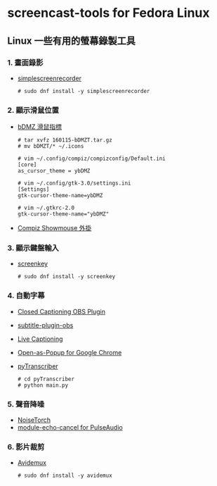 # screencast-tools for Fedora Linux
## Linux 一些有用的螢幕錄製工具

### 1. 畫面錄影
* [simplescreenrecorder](https://www.maartenbaert.be/simplescreenrecorder/)

  ```
  # sudo dnf install -y simplescreenrecorder
  ```
### 2. 顯示滑鼠位置
* [bDMZ 滑鼠指標](https://www.gnome-look.org/p/999801/)

  ```
  # tar xvfz 160115-bDMZT.tar.gz
  # mv bDMZT/* ~/.icons
  
  # vim ~/.config/compiz/compizconfig/Default.ini
  [core]
  as_cursor_theme = ybDMZ                                                                         
  
  # vim ~/.config/gtk-3.0/settings.ini
  [Settings]
  gtk-cursor-theme-name=ybDMZ
  
  # vim ~/.gtkrc-2.0
  gtk-cursor-theme-name="ybDMZ"
  ```
* [Compiz Showmouse 外掛](http://wiki.compiz.org/Plugins/Showmouse)

### 3. 顯示鍵盤輸入
* [screenkey](https://www.thregr.org/~wavexx/software/screenkey/)

  ```
  # sudo dnf install -y screenkey
  ```

### 4. 自動字幕
* [Closed Captioning OBS Plugin](https://github.com/ratwithacompiler/OBS-captions-plugin)
* [subtitle-plugin-obs](https://github.com/devneto/subtitle-plugin-obs)
* [Live Captioning](https://github.com/MidCamp/live-captioning)
* [Open-as-Popup for Google Chrome](https://chrome.google.com/webstore/detail/open-as-popup/ncppfjladdkdaemaghochfikpmghbcpc)
* [pyTranscriber](https://github.com/raryelcostasouza/pyTranscriber)

  ```
  # cd pyTranscriber
  # python main.py
  ```

### 5. 聲音降噪
* [NoiseTorch](https://github.com/lawl/NoiseTorch)
* [module-echo-cancel for PulseAudio](https://www.freedesktop.org/wiki/Software/PulseAudio/Documentation/User/Modules/#module-echo-cancel)

### 6. 影片裁剪
* [Avidemux](http://www.avidemux.org/)

  ```
  # sudo dnf install -y avidemux
  ```
